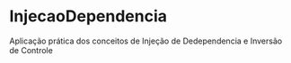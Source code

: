 # InjecaoDependencia
Aplicação prática dos conceitos de Injeção de Dedependencia e Inversão de Controle 